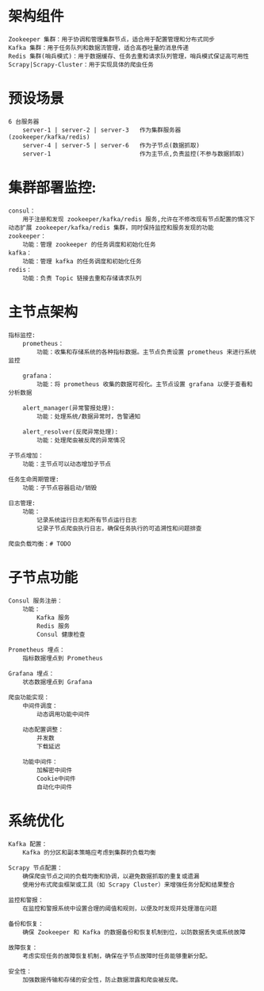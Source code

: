 # 架构组件
    Zookeeper 集群：用于协调和管理集群节点，适合用于配置管理和分布式同步
    Kafka 集群：用于任务队列和数据流管理，适合高吞吐量的消息传递
    Redis 集群(哨兵模式)：用于数据缓存、任务去重和请求队列管理，哨兵模式保证高可用性
    Scrapy|Scrapy-Cluster：用于实现具体的爬虫任务

# 预设场景
    6 台服务器
        server-1 | server-2 | server-3   作为集群服务器(zookeeper/kafka/redis)
        server-4 | server-5 | server-6   作为子节点(数据抓取)
        server-1                         作为主节点,负责监控(不参与数据抓取)

# 集群部署监控:
    consul：
        用于注册和发现 zookeeper/kafka/redis 服务,允许在不修改现有节点配置的情况下动态扩展 zookeeper/kafka/redis 集群，同时保持监控和服务发现的功能
    zookeeper：
        功能：管理 zookeeper 的任务调度和初始化任务
    kafka：
        功能：管理 kafka 的任务调度和初始化任务
    redis：
        功能：负责 Topic 链接去重和存储请求队列

# 主节点架构
    指标监控:
        prometheus：
            功能：收集和存储系统的各种指标数据。主节点负责设置 prometheus 来进行系统监控

        grafana：
            功能：将 prometheus 收集的数据可视化。主节点设置 grafana 以便于查看和分析数据

        alert_manager(异常警报处理):
            功能：处理系统/数据异常时，告警通知

        alert_resolver(反爬异常处理):
            功能：处理爬虫被反爬的异常情况

    子节点增加：
        功能：主节点可以动态增加子节点

    任务生命周期管理:
        功能：子节点容器启动/销毁

    日志管理:
        功能：
            记录系统运行日志和所有节点运行日志
            记录子节点爬虫执行日志，确保任务执行的可追溯性和问题排查

    爬虫负载均衡：# TODO 



# 子节点功能
    Consul 服务注册：
        功能：
            Kafka 服务
            Redis 服务
            Consul 健康检查

    Prometheus 埋点：
        指标数据埋点到 Prometheus

    Grafana 埋点：
        状态数据埋点到 Grafana

    爬虫功能实现：
        中间件调度：
            动态调用功能中间件

        动态配置调整：
            并发数
            下载延迟

        功能中间件：
            加解密中间件
            Cookie中间件
            自动化中间件


# 系统优化
    Kafka 配置：
        Kafka 的分区和副本策略应考虑到集群的负载均衡
    
    Scrapy 节点配置：
        确保爬虫节点之间的负载均衡和协调，以避免数据抓取的重复或遗漏
        使用分布式爬虫框架或工具（如 Scrapy Cluster）来增强任务分配和结果整合
    
    监控和警报：
        在监控和警报系统中设置合理的阈值和规则，以便及时发现并处理潜在问题

    备份和恢复：
        确保 Zookeeper 和 Kafka 的数据备份和恢复机制到位，以防数据丢失或系统故障

    故障恢复：
        考虑实现任务的故障恢复机制，确保在子节点故障时任务能够重新分配。
    
    安全性：
        加强数据传输和存储的安全性，防止数据泄露和爬虫被反爬。
